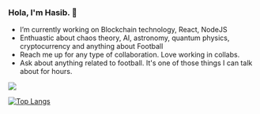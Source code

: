 ### Hola, I'm Hasib. 👋

- I’m currently working on Blockchain technology, React, NodeJS
- Enthuastic about chaos theory, AI, astronomy, quantum physics, cryptocurrency and anything about Football
- Reach me up for any type of collaboration. Love working in collabs.
- Ask about anything related to football. It's one of those things I can talk about for hours. 


<img src="https://github-readme-stats.vercel.app/api?username=HaaaSiiiib&&show_icons=true&title_color=ffffff&icon_color=bb2acf&text_color=daf7dc&bg_color=151515">

[![Top Langs](https://github-readme-stats.vercel.app/api/top-langs/?username=HaaaSiiiib)](https://github.com/anuraghazra/github-readme-stats)
